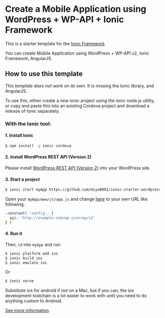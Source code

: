 # Create a Mobile Application using WordPress + WP-API + Ionic Framework

This is a starter template for the [Ionic Framework](http://ionicframework.com/).

You can create Mobile Application using WordPress + WP-API v2, Ionic Framework, AngularJS.

## How to use this template

*This template does not work on its own*. It is missing the Ionic library, and AngularJS.

To use this, either create a new ionic project using the ionic node.js utility, or copy and paste this into an existing Cordova project and download a release of Ionic separately.

### With the Ionic tool:

#### 1. Install Ionic

```bash
$ npm install -g ionic cordova
```

#### 2. Install WordPress REST API (Version 2)

Please install [WordPress REST API (Version 2)](https://ja.wordpress.org/plugins/rest-api/) into your WordPress site.

#### 3. Start a project

```bash
$ ionic start myApp https://github.com/miya0001/ionic-starter-wordpress
```

Open your `myApp/www/js/app.js` and change [here](https://github.com/miya0001/ionic-starter-wordpress/blob/master/js/app.js#L11) to your own URL like following.

```javascript
.constant( 'config', {
  api: 'http://example.com/wp-json/wp/v2'
} )
```

#### 4. Run it

Then, `cd` into `myApp` and run:

```bash
$ ionic platform add ios
$ ionic build ios
$ ionic emulate ios
```

Or

```bash
$ ionic serve
```

Substitute ios for android if not on a Mac, but if you can, the ios development toolchain is a lot easier to work with until you need to do anything custom to Android.

[See more information](http://ionicframework.com/).
